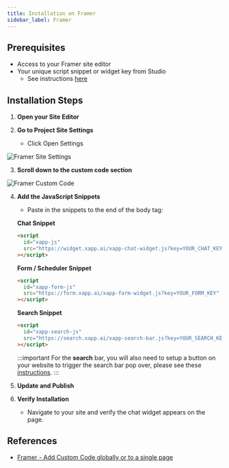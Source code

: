 ```yaml
---
title: Installation on Framer
sidebar_label: Framer
---
```


## Prerequisites

- Access to your Framer site editor
- Your unique script snippet or widget key from Studio
  - See instructions [here](/help/channels/chat-widget#finding-code-snippet--key)

## Installation Steps

1. **Open your Site Editor**

2. **Go to Project Site Settings**

   - Click Open Settings

<div className="centered-image-container">
<img src="/img/install/framer/framer-site-settings.png" alt="Framer Site Settings"/>
</div>

3. **Scroll down to the custom code section**

<div className="centered-image-container">
<img src="/img/install/framer/framer-custom-code.png" alt="Framer Custom Code"/>
</div>

4. **Add the JavaScript Snippets**

   - Paste in the snippets to the end of the body tag:

   **Chat Snippet**

   ```html
   <script
     id="xapp-js"
     src="https://widget.xapp.ai/xapp-chat-widget.js?key=YOUR_CHAT_KEY"
   ></script>
   ```

   **Form / Scheduler Snippet**

   ```html
   <script
     id="xapp-form-js"
     src="https://form.xapp.ai/xapp-form-widget.js?key=YOUR_FORM_KEY"
   ></script>
   ```

   **Search Snippet**

   ```html
   <script
     id="xapp-search-js"
     src="https://search.xapp.ai/xapp-search-bar.js?key=YOUR_SEARCH_KEY"
   ></script>
   ```

   :::important
   For the **search** bar, you will also need to setup a button on your website to trigger the search bar pop over, please see these [instructions](/help/channels/intelligent-search#triggering-search-with-a-button-press).
   :::

5. **Update and Publish**

6. **Verify Installation**

   - Navigate to your site and verify the chat widget appears on the page.

## References

- [Framer - Add Custom Code globally or to a single page](https://www.framer.com/academy/lessons/custom-code)
